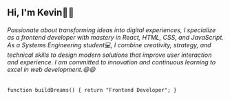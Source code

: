 ## Hi, I'm Kevin👋👋
###### Passionate about transforming ideas into digital experiences, I specialize as a frontend developer with mastery in React, HTML, CSS, and JavaScript. As a Systems Engineering student💻, I combine creativity, strategy, and technical skills to design modern solutions that improve user interaction and experience. I am committed to innovation and continuous learning to excel in web development.😄😄
```
function buildDreams() { return "Frontend Developer"; }
```
